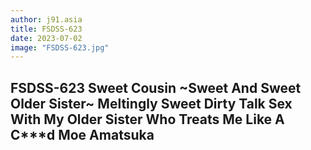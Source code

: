 ```yaml
---
author: j91.asia
title: FSDSS-623 
date: 2023-07-02
image: "FSDSS-623.jpg"
---
```


## FSDSS-623 Sweet Cousin ~Sweet And Sweet Older Sister~ Meltingly Sweet Dirty Talk Sex With My Older Sister Who Treats Me Like A C***d Moe Amatsuka
